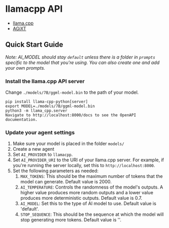 # llamacpp API
- [llama.cpp](https://github.com/ggerganov/llama.cpp)
- [AGiXT](https://github.com/Josh-XT/AGiXT)

## Quick Start Guide
_Note: AI_MODEL should stay `default` unless there is a folder in `prompts` specific to the model that you're using. You can also create one and add your own prompts._

### Install the llama.cpp API server
Change `./models/7B/ggml-model.bin` to the path of your model.
```
pip install llama-cpp-python[server]
export MODEL=./models/7B/ggml-model.bin
python3 -m llama_cpp.server
Navigate to http://localhost:8000/docs to see the OpenAPI documentation.
```

### Update your agent settings
1. Make sure your model is placed in the folder `models/`
2. Create a new agent
3. Set `AI_PROVIDER` to `llamacpp`.
4. Set `AI_PROVIDER_URI` to the URI of your llama.cpp server. For example, if you're running the server locally, set this to `http://localhost:8000`.
5. Set the following parameters as needed:
    1. `MAX_TOKENS`: This should be the maximum number of tokens that the model can generate. Default value is 2000.
    2. `AI_TEMPERATURE`: Controls the randomness of the model's outputs. A higher value produces more random outputs and a lower value produces more deterministic outputs. Default value is 0.7.
    3. `AI_MODEL`: Set this to the type of AI model to use. Default value is 'default'.
    4. `STOP_SEQUENCE`: This should be the sequence at which the model will stop generating more tokens. Default value is '</s>'.
